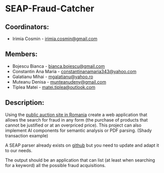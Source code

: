 # SEAP-Fraud-Catcher

## Coordinators:

- Irimia Cosmin - irimia.cosmin@gmail.com

## Members:

- Bojescu Bianca - bianca.bojescu@gmail.com
- Constantin Ana Maria - constantinanamaria343@yahoo.com
- Galatianu Mihai - mgalatianu@yahoo.ro
- Muteanu Denisa - munteanudeny@gmail.com
- Tiplea Matei - matei.tiplea@outlook.com

## Description:

Using the [public auction site in Romania](https://www.e-licitatie.ro/) create a web application that allows the search for fraud in any form (the purchase of products that cannot be justified or at an overpriced price). This project can also implement AI components for semantic analysis or PDF parsing. (Shady transaction example)

A SEAP parser already exists on [github](https://github.com/ciocan/sicap-parser) but you need to update and adapt it to our needs.

The output should be an application that can list (at least when searching for a keyword) all the possible fraud acquisitions.
